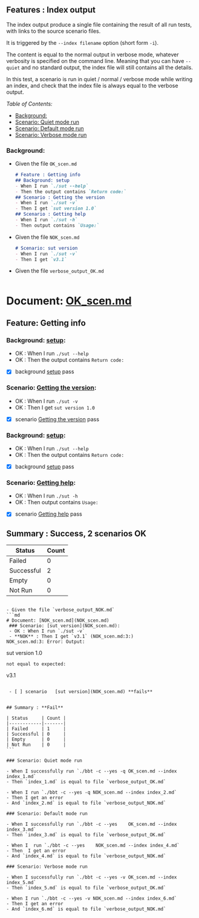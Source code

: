 <!-- omit from toc -->
## Features : Index output

The index output produce a single file containing the result of all run tests, with links to the source scenario files. 

It is triggered by the `--index filename` option (short form `-i`). 

The content is equal to the normal output in verbose mode, whatever verbosity is specified on the command line.
Meaning that you can have `--quiet` and no standard output, the index file will still contains all the details.

In this test, a scenario is run in quiet / normal / verbose mode while writing an index, and check that the index file is always equal to the verbose output.

_Table of Contents:_
- [Background:](#background)
- [Scenario: Quiet mode run](#scenario-quiet-mode-run)
- [Scenario: Default mode run](#scenario-default-mode-run)
- [Scenario: Verbose mode run](#scenario-verbose-mode-run)

### Background:

- Given the file `OK_scen.md`
  ~~~md
  # Feature : Getting info
  ## Background: setup
  - When I run `./sut --help`
  - Then the output contains `Return code:`
  ## Scenario : Getting the version
  - When I run `./sut -v`
  - Then I get `sut version 1.0`
  ## Scenario : Getting help
  - When I run `./sut -h`
  - Then output contains `Usage:`
  ~~~

- Given the file `NOK_scen.md`
  ~~~md
  # Scenario: sut version
  - When I run `./sut -v`
  - Then I get `v3.1`
  ~~~

- Given the file `verbose_output_OK.md`
  ~~~md
  
 # Document: [OK_scen.md](OK_scen.md)  
  ## Feature: Getting info  
   ### Background: [setup](OK_scen.md): 
   - OK : When I run `./sut --help`  
   - OK : Then the output contains `Return code:`  
   - [X] background [setup](OK_scen.md) pass  

   ### Scenario: [Getting the version](OK_scen.md): 
   - OK : When I run `./sut -v`  
   - OK : Then I get `sut version 1.0`  
   - [X] scenario   [Getting the version](OK_scen.md) pass  

   ### Background: [setup](OK_scen.md): 
   - OK : When I run `./sut --help`  
   - OK : Then the output contains `Return code:`  
   - [X] background [setup](OK_scen.md) pass  

   ### Scenario: [Getting help](OK_scen.md): 
   - OK : When I run `./sut -h`  
   - OK : Then output contains `Usage:`  
   - [X] scenario   [Getting help](OK_scen.md) pass  


## Summary : **Success**, 2 scenarios OK

| Status     | Count |
|------------|-------|
| Failed     | 0     |
| Successful | 2     |
| Empty      | 0     |
| Not Run    | 0     |

  ~~~

- Given the file `verbose_output_NOK.md`
  ```md
  # Document: [NOK_scen.md](NOK_scen.md)  
   ### Scenario: [sut version](NOK_scen.md): 
   - OK : When I run `./sut -v`  
   - **NOK** : Then I get `v3.1` (NOK_scen.md:3:)  
  NOK_scen.md:3: Error: Output:  
  ~~~
  sut version 1.0
  ~~~
  not equal to expected:  
  ~~~
  v3.1
  ~~~
  
   - [ ] scenario   [sut version](NOK_scen.md) **fails**  


  ## Summary : **Fail**

  | Status     | Count |
  |------------|-------|
  | Failed     | 1     |
  | Successful | 0     |
  | Empty      | 0     |
  | Not Run    | 0     |
  ```

### Scenario: Quiet mode run

- When I successfully run `./bbt -c --yes -q OK_scen.md --index index_1.md`
- Then `index_1.md` is equal to file `verbose_output_OK.md`
  
- When I run `./bbt -c --yes -q NOK_scen.md --index index_2.md`
- Then I get an error
- And `index_2.md` is equal to file `verbose_output_NOK.md`

### Scenario: Default mode run

- When I successfully run `./bbt -c --yes    OK_scen.md --index index_3.md`
- Then `index_3.md` is equal to file `verbose_output_OK.md`

- When I  run `./bbt -c --yes    NOK_scen.md --index index_4.md`
- Then  I get an error
- And `index_4.md` is equal to file `verbose_output_NOK.md`

### Scenario: Verbose mode run

- When I successfully run `./bbt -c --yes -v OK_scen.md --index index_5.md`
- Then `index_5.md` is equal to file `verbose_output_OK.md`

- When I run `./bbt -c --yes -v NOK_scen.md --index index_6.md`
- Then I get an error
- And `index_6.md` is equal to file `verbose_output_NOK.md`


